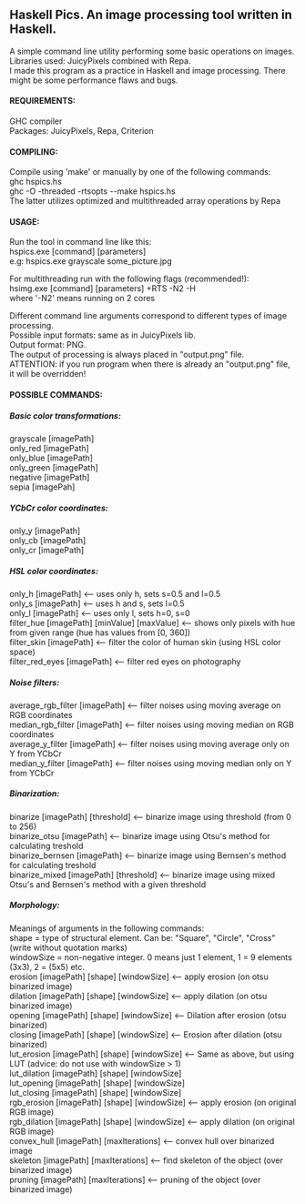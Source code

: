 ## Haskell Pics. An image processing tool written in Haskell.  

A simple command line utility performing some basic operations on images.  
Libraries used: JuicyPixels combined with Repa.  
I made this program as a practice in Haskell and image processing. There might be some performance flaws and bugs.  


#### REQUIREMENTS:  

GHC compiler  
Packages: JuicyPixels, Repa, Criterion  


#### COMPILING:  

Compile using 'make' or manually by one of the following commands:  
ghc hspics.hs  
ghc -O -threaded -rtsopts --make hspics.hs  
The latter utilizes optimized and multithreaded array operations by Repa  


#### USAGE:  

Run the tool in command line like this:  
hspics.exe [command] [parameters]  
e.g: hspics.exe grayscale some_picture.jpg  

For multithreading run with the following flags (recommended!):  
hsimg.exe [command] [parameters] +RTS -N2 -H  
where '-N2' means running on 2 cores  

Different command line arguments correspond to different types of image processing.  
Possible input formats: same as in JuicyPixels lib.  
Output format: PNG.  
The output of processing is always placed in "output.png" file.  
ATTENTION: if you run program when there is already an "output.png" file, it will be overridden!  


#### POSSIBLE COMMANDS:  

##### Basic color transformations:  

grayscale [imagePath]  
only_red [imagePath]  
only_blue [imagePath]  
only_green [imagePath]  
negative [imagePath]  
sepia [imagePah]  

##### YCbCr color coordinates:  
only_y [imagePath]  
only_cb [imagePath]  
only_cr [imagePath]  

##### HSL color coordinates:  
only_h [imagePath]  <-- uses only h, sets s=0.5 and l=0.5  
only_s [imagePath]  <-- uses h and s, sets l=0.5  
only_l [imagePath]  <-- uses only l, sets h=0, s=0  
filter_hue [imagePath] [minValue] [maxValue]  <-- shows only pixels with hue from given range (hue has values from [0, 360])  
filter_skin [imagePath]  <-- filter the color of human skin (using HSL color space)  
filter_red_eyes [imagePath]  <-- filter red eyes on photography  

##### Noise filters:  
average_rgb_filter [imagePath]  <-- filter noises using moving average on RGB coordinates  
median_rgb_filter [imagePath]  <-- filter noises using moving median on RGB coordinates  
average_y_filter [imagePath]  <-- filter noises using moving average only on Y from YCbCr  
median_y_filter [imagePath]  <-- filter noises using moving median only on Y from YCbCr  

##### Binarization:  
binarize [imagePath] [threshold] <-- binarize image using threshold (from 0 to 256)  
binarize_otsu [imagePath] <-- binarize image using Otsu's method for calculating treshold  
binarize_bernsen [imagePath] <-- binarize image using Bernsen's method for calculating treshold  
binarize_mixed [imagePath] [threshold] <-- binarize image using mixed Otsu's and Bernsen's method with a given threshold  

##### Morphology:  
Meanings of arguments in the following commands:  
shape = type of structural element. Can be: "Square", "Circle", "Cross" (write without quotation marks)  
windowSize = non-negative integer. 0 means just 1 element, 1 = 9 elements (3x3), 2 = (5x5) etc.  
erosion [imagePath] [shape] [windowSize] <-- apply erosion (on otsu binarized image)  
dilation [imagePath] [shape] [windowSize] <-- apply dilation (on otsu binarized image)  
opening [imagePath] [shape] [windowSize] <-- Dilation after erosion (otsu binarized)  
closing [imagePath] [shape] [windowSize] <-- Erosion after dilation (otsu binarized)  
lut_erosion [imagePath] [shape] [windowSize] <-- Same as above, but using LUT (advice: do not use with windowSize > 1)  
lut_dilation [imagePath] [shape] [windowSize]  
lut_opening [imagePath] [shape] [windowSize]  
lut_closing [imagePath] [shape] [windowSize]  
rgb_erosion [imagePath] [shape] [windowSize] <-- apply erosion (on original RGB image)  
rgb_dilation [imagePath] [shape] [windowSize] <-- apply dilation (on original RGB image)  
convex_hull [imagePath] [maxIterations] <-- convex hull over binarized image  
skeleton [imagePath] [maxIterations] <-- find skeleton of the object (over binarized image)  
pruning [imagePath] [maxIterations] <-- pruning of the object (over binarized image)  
